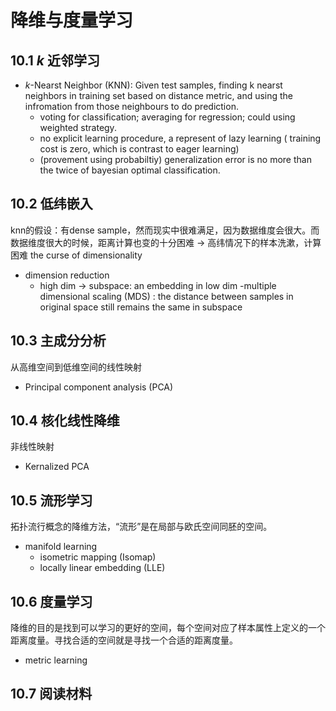 # 降维与度量学习
## 10.1 $k$ 近邻学习
- $k$-Nearst Neighbor (KNN): Given test samples, finding k nearst neighbors in training set based on distance metric, and using the infromation from those neighbours to do prediction.
	- voting for classification; averaging for regression; could using weighted strategy.
	- no explicit learning procedure, a represent of lazy learning ( training cost is zero, which is contrast to eager learning)
	- (provement using probabiltiy) generalization error is no more than the twice of bayesian optimal classification.

## 10.2 低纬嵌入
knn的假设：有dense sample，然而现实中很难满足，因为数据维度会很大。而数据维度很大的时候，距离计算也变的十分困难 -> 高纬情况下的样本洗漱，计算困难  the curse of dimensionality
- dimension reduction
	- high dim -> subspace: an embedding in low dim
		-multiple dimensional scaling (MDS) : the distance between samples in original space still remains the same in subspace

## 10.3 主成分分析
从高维空间到低维空间的线性映射
- Principal component analysis (PCA)

## 10.4 核化线性降维
非线性映射
- Kernalized PCA

## 10.5 流形学习
拓扑流行概念的降维方法，“流形”是在局部与欧氏空间同胚的空间。
- manifold learning
	- isometric mapping (Isomap)
	- locally linear embedding (LLE)
## 10.6 度量学习
降维的目的是找到可以学习的更好的空间，每个空间对应了样本属性上定义的一个距离度量。寻找合适的空间就是寻找一个合适的距离度量。
- metric learning

## 10.7 阅读材料
